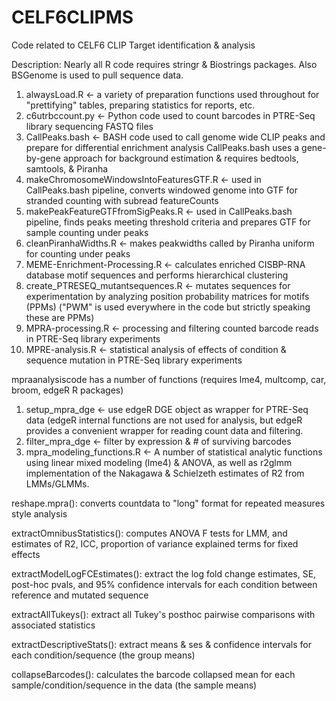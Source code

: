 # CELF6CLIPMS
Code related to CELF6 CLIP Target identification &amp; analysis


Description:
Nearly all R code requires stringr & Biostrings packages. Also BSGenome is used to pull sequence data.

1. alwaysLoad.R <- a variety of preparation functions used throughout for "prettifying" tables, preparing statistics for reports, etc.
2. c6utrbccount.py <- Python code used to count barcodes in PTRE-Seq library sequencing FASTQ files
3. CallPeaks.bash <- BASH code used to call genome wide CLIP peaks and prepare for differential enrichment analysis
   CallPeaks.bash uses a gene-by-gene approach for background estimation & requires bedtools, samtools, & Piranha
4. makeChromosomeWindowsIntoFeaturesGTF.R <- used in CallPeaks.bash pipeline, converts windowed genome into GTF for stranded counting with subread featureCounts
5. makePeakFeatureGTFfromSigPeaks.R <- used in CallPeaks.bash pipeline, finds peaks meeting threshold criteria and prepares GTF for sample counting under peaks
6. cleanPiranhaWidths.R <- makes peakwidths called by Piranha uniform for counting under peaks
7. MEME-Enrichment-Processing.R <- calculates enriched CISBP-RNA database motif sequences and performs hierarchical clustering
8. create_PTRESEQ_mutantsequences.R <- mutates sequences for experimentation by analyzing position probability matrices for motifs (PPMs) ("PWM" is used everywhere in the code but strictly speaking these are PPMs)
9. MPRA-processing.R <- processing and filtering counted barcode reads in PTRE-Seq library experiments
10. MPRE-analysis.R <- statistical analysis of effects of condition & sequence mutation in PTRE-Seq library experiments

mpraanalysiscode has a number of functions
(requires lme4, multcomp, car, broom, edgeR R packages)

1. setup_mpra_dge <- use edgeR DGE object as wrapper for PTRE-Seq data (edgeR internal functions are not used for analysis, but edgeR provides a convenient wrapper for reading count data and filtering.
2. filter_mpra_dge <- filter by expression & # of surviving barcodes
3. mpra_modeling_functions.R <- A number of statistical analytic functions using linear mixed modeling (lme4) & ANOVA, as well as r2glmm implementation of the Nakagawa & Schielzeth estimates of R2 from LMMs/GLMMs. 

  reshape.mpra(): converts countdata to "long" format for repeated measures style analysis
  
  extractOmnibusStatistics(): computes ANOVA F tests for LMM, and estimates of R2, ICC, proportion of variance explained terms for fixed effects
  
  extractModelLogFCEstimates(): extract the log fold change estimates, SE, post-hoc pvals, and 95% confidence intervals for each condition between reference and mutated sequence
  
  extractAllTukeys(): extract all Tukey's posthoc pairwise comparisons with associated statistics
  
  extractDescriptiveStats(): extract means & ses & confidence intervals for each condition/sequence (the group means)
  
  collapseBarcodes(): calculates the barcode collapsed mean for each sample/condition/sequence in the data (the sample means)
  
